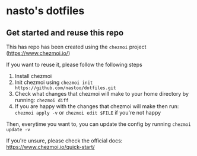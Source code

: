 # nasto's dotfiles
## Get started and reuse this repo
This has repo has been created using the `chezmoi` project (https://www.chezmoi.io/)

If you want to reuse it, please follow the following steps
1. Install chezmoi
2. Init chezmoi using `chezmoi init https://github.com/nastoo/dotfiles.git`
3. Check what changes that chezmoi will make to your home directory by running: `chezmoi diff`
4. If you are happy with the changes that chezmoi will make then run: `chezmoi apply -v` or `chezmoi edit $FILE` if you're not happy

Then, everytime you want to, you can update the config by running `chezmoi update -v`

If you're unsure, please check the official docs: https://www.chezmoi.io/quick-start/
